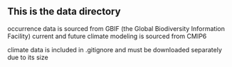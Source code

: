 ## This is the data directory
occurrence data is sourced from GBIF (the Global Biodiversity Information Facility)
current and future climate modeling is sourced from CMIP6

climate data is included in .gitignore and must be downloaded separately due to its size 